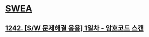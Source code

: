 # [SWEA](https://www.swexpertacademy.com/)
## [1242. [S/W 문제해결 응용] 1일차 - 암호코드 스캔](https://swexpertacademy.com/main/code/problem/problemDetail.do?contestProbId=AV15FZuqAL4CFAYD)
